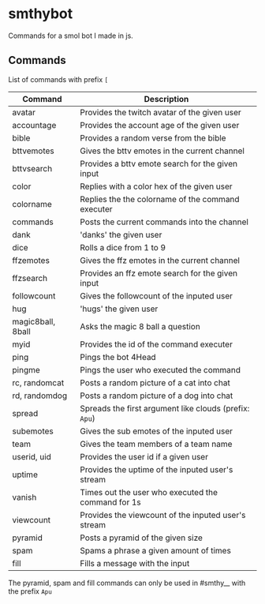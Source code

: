 # smthybot
Commands for a smol bot I made in js.

## Commands 
List of commands with prefix `[`

| Command | Description |
| --- | --- |
| avatar | Provides the twitch avatar of the given user | 
| accountage | Provides the account age of the given user |
| bible | Provides a random verse from the bible |
| bttvemotes | Gives the bttv emotes in the current channel | 
| bttvsearch | Provides a bttv emote search for the given input | 
| color | Replies with a color hex of the given user | 
| colorname | Replies the the colorname of the command executer |
| commands | Posts the current commands into the channel |
| dank | 'danks' the given user |
| dice | Rolls a dice from 1 to 9 |
| ffzemotes | Gives the ffz emotes in the current channel |
| ffzsearch | Provides an ffz emote search for the given input |
| followcount | Gives the followcount of the inputed user |
| hug | 'hugs' the given user |
| magic8ball, 8ball | Asks the magic 8 ball a question |
| myid | Provides the id of the command executer |
| ping | Pings the bot 4Head |
| pingme | Pings the user who executed the command |
| rc, randomcat | Posts a random picture of a cat into chat | 
| rd, randomdog | Posts a random picture of a dog into chat |
| spread | Spreads the first argument like clouds (prefix: `Apu`) |
| subemotes | Gives the sub emotes of the inputed user |
| team | Gives the team members of a team name |
| userid, uid | Provides the user id if a given user |
| uptime | Provides the uptime of the inputed user's stream |
| vanish | Times out the user who executed the command for 1s |
| viewcount | Provides the viewcount of the inputed user's stream |
| pyramid | Posts a pyramid of the given size  |
| spam | Spams a phrase a given amount of times |
| fill | Fills a message with the input |

The pyramid, spam and fill commands can only be used in #smthy__ with the prefix `Apu`
